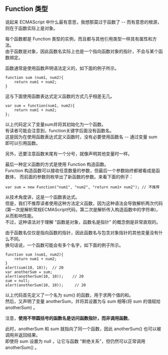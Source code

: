 ## Function 类型

说起来 ECMAScript 中什么最有意思，我想那莫过于函数了 -- 而有意思的根源，则在于<red>函数实际上是对象</red>。

每个函数都是 Function 类型的实例，而且都与其他引用类型一样具有属性和方法。  
由于函数是对象，因此函数名实际上也是一个指向函数对象的指针，不会与某个函数绑定。  

函数通常是使用<red>函数声明</red>语法定义的，如下面的例子所示。

	function sum (num1, num2){
    	return num1 + num2;
    }

这与下面使用<red>函数表达式</red>定义函数的方式几乎相差无几。

	var sum = function(num1, num2){
    	return num1 + num2;
    };

以上代码定义了变量sum并将其初始化为一个函数。  
有读者可能会注意到，function关键字后面没有函数名。  
这是因为在使用函数表达式定义函数时，没有必要使用函数名 -- 通过变量 sum 即可以引用函数。  

另外，还要注意函数末尾有一个分号，就像声明其他变量时一样。  

最后一种定义函数的方式是使用 Function 构造函数。  
Function 构造函数可以接收任意数量的参数，<red>但最后一个参数始终都被看成是函数体</red>，
而前面的参数则枚举出了新函数的参数。来看下面的例子：  
	
	var sum = new Function("num1", "num2", "return num1+ num2"); // 不推荐

从技术角度讲，这是一个函数表达式。  
但是，我们不推荐读者使用这种方法定义函数，因为这种语法会导致解析两次代码  
(第一次是解析常规ECMAScript代码，第二次是解析传入构造函数中的字符串)，从而影响性能。  
不过，这种语法对于理解 "函数是对象，函数名是指针" 的概念倒是非常直观的。
    
由于函数名仅仅是指向函数的指针，因此函数名与包含对象指针的其他变量没有什么不同。  
换句话说，一个函数可能会有多个名字，如下面的例子所示。  

	function sum (num1, num2){
    	return num1 + num2;
    }
    alert(sum(10, 10));  // 20
    var anotherSum = sum;
    alert(anotherSum(10, 10));    // 20
    sum = null;
    alert(anotherSum(10, 10));     // 20

以上代码首先定义了一个名为 sum() 的函数，用于求两个值的和。  
然后，又声明了变量 anotherSum，并将其设置为与 sum 相等(将 sum 的值赋给 anotherSum) 。  

注意，**使用不带圆括号的函数名是访问函数指针，而非调用函数**。  

此时，anotherSum 和 sum 就指向了同一个函数，因此 anotherSum() 也可以被调用并返回结果。  
即使将 sum 设置为 null ，让它与函数 "断绝关系"，但仍然可以正常调用 anotherSum() 。

